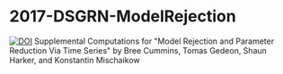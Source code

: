 # 2017-DSGRN-ModelRejection
[![DOI](https://zenodo.org/badge/93926621.svg)](https://zenodo.org/badge/latestdoi/93926621)
Supplemental Computations for "Model Rejection and Parameter Reduction Via Time Series" by Bree Cummins, Tomas Gedeon, Shaun Harker, and Konstantin Mischaikow
